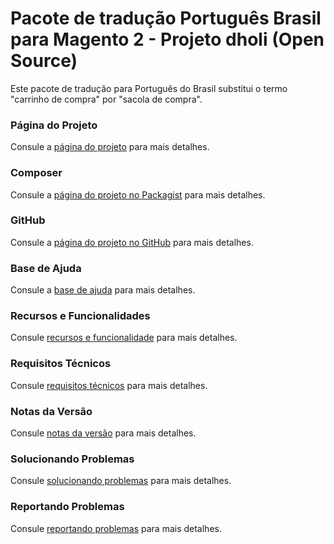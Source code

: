 # Pacote de tradução Português Brasil para Magento 2 - Projeto dholi (Open Source)

Este pacote de tradução para Português do Brasil substitui o termo "carrinho de compra" por "sacola de compra".

### Página do Projeto
Consule a [página do projeto](https://www.dholi.dev/projetos/i18n) para mais detalhes.

### Composer
Consule a [página do projeto no Packagist](https://packagist.org/packages/dholi/module-dholi-i18n-br) para mais detalhes.

### GitHub
Consule a [página do projeto no GitHub](https://github.com/dholidev/module-dholi-i18n-BR-mirror) para mais detalhes.

### Base de Ajuda
Consule a [base de ajuda](https://docs.dholi.dev/i18n) para mais detalhes.

### Recursos e Funcionalidades
Consule [recursos e funcionalidade](https://docs.dholi.dev/i18n/iniciando) para mais detalhes.

### Requisitos Técnicos
Consule [requisitos técnicos](https://docs.dholi.dev/i18n/iniciando) para mais detalhes.

### Notas da Versão
Consule [notas da versão](https://github.com/dholidev/module-dholi-i18n-br-mirror/blob/master/CHANGELOG.md) para mais detalhes.

### Solucionando Problemas
Consule [solucionando problemas](https://docs.dholi.dev/i18n/solucionando-problemas) para mais detalhes.

### Reportando Problemas
Consule [reportando problemas](https://docs.dholi.dev/i18n/reportando-problemas) para mais detalhes.
